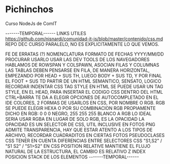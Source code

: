 # Pichinchos
Curso NodeJs de ComIT


-------TEMPORAL------
LINKS UTILES
 https://github.com/nisnardi/comunidad-it-js/blob/master/contenido/css.md REPO DEC CURSO PARALELO, NO ES EXPLICITAMENTE LO QUE VEMOS.

FE DE ERRATAS (?)
 NOMENCLATURA FORMATO DE FECHAS YYYY/MM/DD PROCURAR USARLO
 USAR LAS DEV TOOLS DE LOS NAVEGADORES
 HABLAMOS DE ROWSPAN Y COLSPAWN, ASOCIAN FILAS Y COLUMNAS
 LAS TABLAS DEBEN PENSARSE EN FILA, DE MANERA HORIZONTAL, EMPEZANDO POR HEAD + SUS TH, LUEGO BODY + SUS TD, Y POR FINAL EL FOOT + SUS TD
 PARTIR DE UN HTML SEMANTICO, SENSATO, LOGICO	
 RECORDAR INDENTAR CSS TAG STYLE EN HTML
 SE PUEDE USAR UN TAG STYLE, EN EL HEAD, PARA INSERTAR EL CODIGO CSS DENTRO DEL HTML
 CTRL+BARRA TE DA A ELEGIR OPCIONES DE AUTOCOMPLETADO EN EL IDE
 COLORES, 2 FORMAS DE USARLOS EN CSS, POR NOMBRE O RGB. RGB SE PUEDE ELEGIR HEXA O POR SU COMBINACION RGB PROPIAMENTE DICHO
 EN RGB: 0 0 0 NEGRO, 255 255 255 BLANCO
 A RGB LO IDEAL SERIA USAR RGBA EN LUGAR DE SOLO RGB, ES LA OPACIDAD
 LA OPACIDAD ES UN SELECTOR DE CSS, UTIL INCLUSIVE EN FOTOS
 PNG ADMITE TRANSPARENCIA, HAY QUE ESTAR ATENTO A LOS TIPOS DE ARCHIVO, RECORDAR CUADRADITOS EN CIERTAS FOTOS
 PSEUDOCLASES CSS
 TENER EN CUENTA DIFERENCIAS ENTRE SELECTORES CSS "S1,S2" / "S1 S2" / "S1>S2"
 EN CSS POSITION RELATIVE MANTIENE EL FLUJO NATURAL DE LA ESTRUCTURA, EL CAMBIO ES RELATIVO
 Z INDEX POSICION STACK DE LOS ELEMENTOS
-------TEMPORAL------